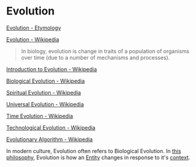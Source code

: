 # Evolution

[Evolution - Etymology](http://www.etymonline.com/index.php?term=evolution)

[Evolution - Wikipedia](https://en.wikipedia.org/wiki/Evolution_(disambiguation))

> In biology, evolution is change in traits of a population of organisms over time (due to a number of mechanisms and processes).

[Introduction to Evolution - Wikipedia](https://en.wikipedia.org/wiki/Introduction_to_evolution)

[Biological Evolution - Wikipedia](https://en.wikipedia.org/wiki/Evolution)

[Spiritual Evolution - Wikipedia](https://en.wikipedia.org/wiki/Spiritual_evolution)

[Universal Evolution - Wikipedia](https://en.wikipedia.org/wiki/Universal_evolution)

[Time Evolution - Wikipedia](https://en.wikipedia.org/wiki/Time_evolution)

[Technological Evolution - Wikipedia](https://en.wikipedia.org/wiki/Technological_evolution)

[Evolutionary Algorithm - Wikipedia](https://en.wikipedia.org/wiki/Evolutionary_algorithm)

In modern culture, Evolution often refers to Biological Evolution. In [this philosophy](./this-philosophy.md), Evolution is how an [Entity](./entity.md) changes in response to it's [context](./context.md).
